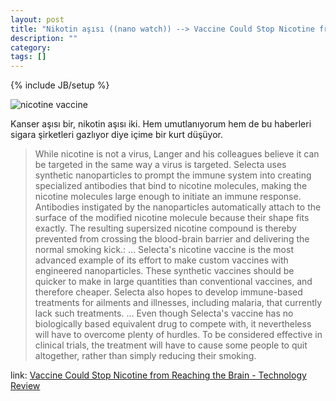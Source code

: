 ```yaml
---
layout: post
title: "Nikotin aşısı ((nano watch)) --> Vaccine Could Stop Nicotine from Reaching the Brain"
description: ""
category: 
tags: []
---
```

{% include JB/setup %}

![nicotine vaccine](http://www.technologyreview.com/files/85585/vaccine_x616.jpg)

Kanser aşısı bir, nikotin aşısı iki. Hem umutlanıyorum hem de bu haberleri sigara şirketleri gazlıyor diye içime bir kurt düşüyor.

> While nicotine is not a virus, Langer and his colleagues believe it can be targeted in the same way a virus is targeted. Selecta uses synthetic nanoparticles to prompt the immune system into creating specialized antibodies that bind to nicotine molecules, making the nicotine molecules large enough to initiate an immune response. Antibodies instigated by the nanoparticles automatically attach to the surface of the modified nicotine molecule because their shape fits exactly. The resulting supersized nicotine compound is thereby prevented from crossing the blood-brain barrier and delivering the normal smoking kick.:
> ...
> Selecta's nicotine vaccine is the most advanced example of its effort to make custom vaccines with engineered nanoparticles. These synthetic vaccines should be quicker to make in large quantities than conventional vaccines, and therefore cheaper. Selecta also hopes to develop immune-based treatments for ailments and illnesses, including malaria, that currently lack such treatments.
> ...
> Even though Selecta's vaccine has no biologically based equivalent drug to compete with, it nevertheless will have to overcome plenty of hurdles. To be considered effective in clinical trials, the treatment will have to cause some people to quit altogether, rather than simply reducing their smoking. 

link: [Vaccine Could Stop Nicotine from Reaching the Brain - Technology Review](http://www.technologyreview.com/biomedicine/40337/)